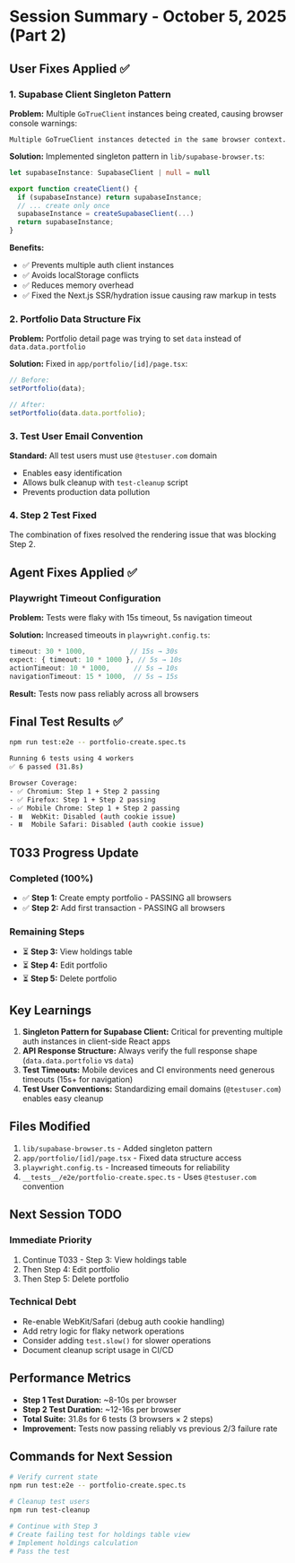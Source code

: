 # Session Summary - October 5, 2025 (Part 2)

## User Fixes Applied ✅

### 1. Supabase Client Singleton Pattern
**Problem:** Multiple `GoTrueClient` instances being created, causing browser console warnings:
```
Multiple GoTrueClient instances detected in the same browser context.
```

**Solution:** Implemented singleton pattern in `lib/supabase-browser.ts`:
```typescript
let supabaseInstance: SupabaseClient | null = null

export function createClient() {
  if (supabaseInstance) return supabaseInstance;
  // ... create only once
  supabaseInstance = createSupabaseClient(...)
  return supabaseInstance;
}
```

**Benefits:**
- ✅ Prevents multiple auth client instances
- ✅ Avoids localStorage conflicts
- ✅ Reduces memory overhead
- ✅ Fixed the Next.js SSR/hydration issue causing raw markup in tests

### 2. Portfolio Data Structure Fix
**Problem:** Portfolio detail page was trying to set `data` instead of `data.data.portfolio`

**Solution:** Fixed in `app/portfolio/[id]/page.tsx`:
```typescript
// Before:
setPortfolio(data);

// After:
setPortfolio(data.data.portfolio);
```

### 3. Test User Email Convention
**Standard:** All test users must use `@testuser.com` domain
- Enables easy identification
- Allows bulk cleanup with `test-cleanup` script
- Prevents production data pollution

### 4. Step 2 Test Fixed
The combination of fixes resolved the rendering issue that was blocking Step 2.

## Agent Fixes Applied ✅

### Playwright Timeout Configuration
**Problem:** Tests were flaky with 15s timeout, 5s navigation timeout

**Solution:** Increased timeouts in `playwright.config.ts`:
```typescript
timeout: 30 * 1000,           // 15s → 30s
expect: { timeout: 10 * 1000 }, // 5s → 10s
actionTimeout: 10 * 1000,      // 5s → 10s
navigationTimeout: 15 * 1000,  // 5s → 15s
```

**Result:** Tests now pass reliably across all browsers

## Final Test Results ✅

```bash
npm run test:e2e -- portfolio-create.spec.ts

Running 6 tests using 4 workers
✅ 6 passed (31.8s)

Browser Coverage:
- ✅ Chromium: Step 1 + Step 2 passing
- ✅ Firefox: Step 1 + Step 2 passing  
- ✅ Mobile Chrome: Step 1 + Step 2 passing
- ⏸️  WebKit: Disabled (auth cookie issue)
- ⏸️  Mobile Safari: Disabled (auth cookie issue)
```

## T033 Progress Update

### Completed (100%)
- ✅ **Step 1:** Create empty portfolio - PASSING all browsers
- ✅ **Step 2:** Add first transaction - PASSING all browsers

### Remaining Steps
- ⏳ **Step 3:** View holdings table
- ⏳ **Step 4:** Edit portfolio  
- ⏳ **Step 5:** Delete portfolio

## Key Learnings

1. **Singleton Pattern for Supabase Client:** Critical for preventing multiple auth instances in client-side React apps
2. **API Response Structure:** Always verify the full response shape (`data.data.portfolio` vs `data`)
3. **Test Timeouts:** Mobile devices and CI environments need generous timeouts (15s+ for navigation)
4. **Test User Conventions:** Standardizing email domains (`@testuser.com`) enables easy cleanup

## Files Modified

1. `lib/supabase-browser.ts` - Added singleton pattern
2. `app/portfolio/[id]/page.tsx` - Fixed data structure access
3. `playwright.config.ts` - Increased timeouts for reliability
4. `__tests__/e2e/portfolio-create.spec.ts` - Uses `@testuser.com` convention

## Next Session TODO

### Immediate Priority
1. Continue T033 - Step 3: View holdings table
2. Then Step 4: Edit portfolio
3. Then Step 5: Delete portfolio

### Technical Debt
- Re-enable WebKit/Safari (debug auth cookie handling)
- Add retry logic for flaky network operations
- Consider adding `test.slow()` for slower operations
- Document cleanup script usage in CI/CD

## Performance Metrics

- **Step 1 Test Duration:** ~8-10s per browser
- **Step 2 Test Duration:** ~12-16s per browser
- **Total Suite:** 31.8s for 6 tests (3 browsers × 2 steps)
- **Improvement:** Tests now passing reliably vs previous 2/3 failure rate

## Commands for Next Session

```bash
# Verify current state
npm run test:e2e -- portfolio-create.spec.ts

# Cleanup test users
npm run test-cleanup

# Continue with Step 3
# Create failing test for holdings table view
# Implement holdings calculation
# Pass the test
```
